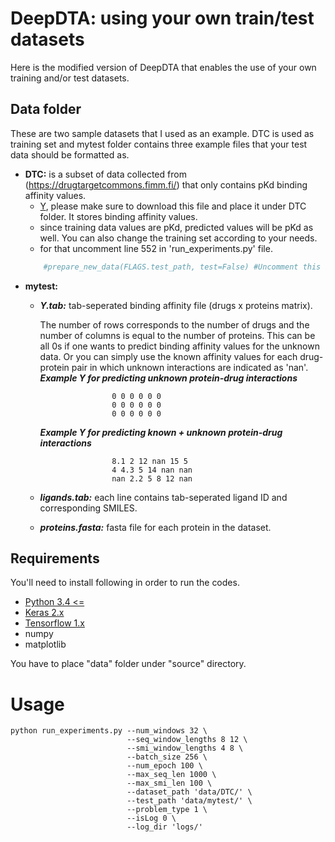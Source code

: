 # DeepDTA: using your own train/test datasets

Here is the modified version of DeepDTA that enables the use of your own training and/or test datasets.

## Data folder

These are two sample datasets that I used as an example. DTC is used as training set and mytest folder contains three example files that your test data should be formatted as.

*   **DTC:** is a subset of data collected from (https://drugtargetcommons.fimm.fi/) that only contains pKd binding affinity values.
    *   [Y](https://cmpe.boun.edu.tr/~hakime.ozturk/source/bindingaff/Y), please make sure to download this file and place it under DTC folder. It stores binding affinity values.
    *   since training data values are pKd, predicted values will be pKd as well. You can also change the training set according to your needs. 
    *    for that uncomment line 552 in 'run_experiments.py' file.
    ```py
        #prepare_new_data(FLAGS.test_path, test=False) #Uncomment this if you also have a new training data
    ```
*   **mytest:** 
    *   ***Y.tab:*** tab-seperated binding affinity file (drugs x proteins matrix). 
    
          The number of rows corresponds to the number of drugs and the number of columns is equal to the number of proteins. This can be all 0s if one wants to predict binding affinity values for the unknown data. Or you can simply use the known affinity values for each drug-protein pair in which unknown interactions are indicated as 'nan'. 
          ***Example  Y for predicting unknown protein-drug interactions***
          
                            0 0 0 0 0 0
                            0 0 0 0 0 0
                            0 0 0 0 0 0

          ***Example  Y for predicting known + unknown protein-drug interactions***
          
                            8.1 2 12 nan 15 5
                            4 4.3 5 14 nan nan
                            nan 2.2 5 8 12 nan
          
    *    ***ligands.tab:*** each line contains tab-seperated ligand ID and corresponding SMILES.
    *    ***proteins.fasta:*** fasta file for each protein in the dataset. 


## Requirements

You'll need to install following in order to run the codes.

*  [Python 3.4 <=](https://www.python.org/downloads/)
*  [Keras 2.x](https://pypi.org/project/Keras/)
*  [Tensorflow 1.x](https://www.tensorflow.org/install/)
*  numpy
*  matplotlib

You have to place "data" folder under "source" directory. 

# Usage
```
python run_experiments.py --num_windows 32 \
                          --seq_window_lengths 8 12 \
                          --smi_window_lengths 4 8 \
                          --batch_size 256 \
                          --num_epoch 100 \
                          --max_seq_len 1000 \
                          --max_smi_len 100 \
                          --dataset_path 'data/DTC/' \
                          --test_path 'data/mytest/' \
                          --problem_type 1 \
                          --isLog 0 \
                          --log_dir 'logs/'


```
